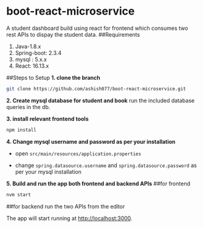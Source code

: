 # boot-react-microservice
A student dashboard build using react for frontend which consumes two rest APIs to dispay the student data. 
##Requirements
1. Java-1.8.x
2. Spring-boot: 2.3.4
3. mysql : 5.x.x
4. React: 16.13.x

##Steps to Setup
**1. clone the branch**
```bash
git clone https://github.com/ashish077/boot-react-microservice.git
```

**2. Create mysql database for student and book**
run the included database queries in the db.

**3. install relevant frontend tools**
```bash
npm install
```
**4. Change mysql username and password as per your installation**

+ open `src/main/resources/application.properties`

+ change `spring.datasource.username` and `spring.datasource.password` as per your mysql installation

**5. Build and run the app both frontend and backend APIs**
##for frontend
```bash
nvm start
```
##for backend
run the two APIs from the editor

The app will start running at <http://localhost:3000>.
